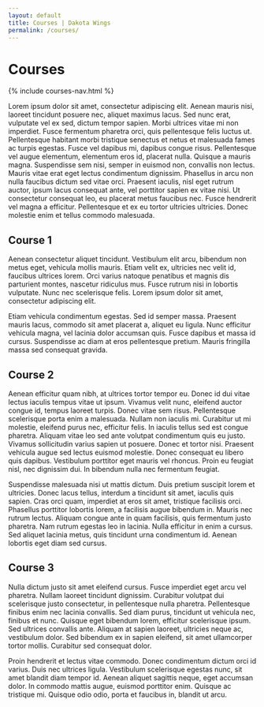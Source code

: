 ```yaml
---
layout: default
title: Courses | Dakota Wings
permalink: /courses/
---
```

<div class="page-text">

  <h1>Courses</h1>

  {% include courses-nav.html %}

  <p>Lorem ipsum dolor sit amet, consectetur adipiscing elit. Aenean mauris nisi, laoreet tincidunt posuere nec, aliquet maximus lacus. Sed nunc erat, vulputate vel ex sed, dictum tempor sapien. Morbi ultrices vitae mi non imperdiet. Fusce fermentum pharetra orci, quis pellentesque felis luctus ut. Pellentesque habitant morbi tristique senectus et netus et malesuada fames ac turpis egestas. Fusce vel dapibus mi, dapibus congue risus. Pellentesque vel augue elementum, elementum eros id, placerat nulla. Quisque a mauris magna. Suspendisse sem nisi, semper in euismod non, convallis non lectus. Mauris vitae erat eget lectus condimentum dignissim. Phasellus in arcu non nulla faucibus dictum sed vitae orci. Praesent iaculis, nisl eget rutrum auctor, ipsum lacus consequat ante, vel porttitor sapien ex vitae nisi. Ut consectetur consequat leo, eu placerat metus faucibus nec. Fusce hendrerit vel magna a efficitur. Pellentesque et ex eu tortor ultricies ultricies. Donec molestie enim et tellus commodo malesuada.</p>

  <h2><a name="1" class="course-title">Course 1</a></h2>

  <p>Aenean consectetur aliquet tincidunt. Vestibulum elit arcu, bibendum non metus eget, vehicula mollis mauris. Etiam velit ex, ultricies nec velit id, faucibus ultrices lorem. Orci varius natoque penatibus et magnis dis parturient montes, nascetur ridiculus mus. Fusce rutrum nisi in lobortis vulputate. Nunc nec scelerisque felis. Lorem ipsum dolor sit amet, consectetur adipiscing elit.</p>

  <p>Etiam vehicula condimentum egestas. Sed id semper massa. Praesent mauris lacus, commodo sit amet placerat a, aliquet eu ligula. Nunc efficitur vehicula magna, vel lacinia dolor accumsan quis. Fusce dapibus et massa id cursus. Suspendisse ac diam at eros pellentesque pretium. Mauris fringilla massa sed consequat gravida.</p>

  <h2><a name="2" class="course-title">Course 2</a></h2>

  <p>Aenean efficitur quam nibh, at ultrices tortor tempor eu. Donec id dui vitae lectus iaculis tempus vitae ut ipsum. Vivamus velit nunc, eleifend auctor congue id, tempus laoreet turpis. Donec vitae sem risus. Pellentesque scelerisque porta enim a malesuada. Nullam non iaculis mi. Curabitur ut mi molestie, eleifend purus nec, efficitur felis. In iaculis tellus sed est congue pharetra. Aliquam vitae leo sed ante volutpat condimentum quis eu justo. Vivamus sollicitudin varius sapien ut posuere. Donec et tortor nisi. Praesent vehicula augue sed lectus euismod molestie. Donec consequat eu libero quis dapibus. Vestibulum porttitor eget mauris vel rhoncus. Proin eu feugiat nisl, nec dignissim dui. In bibendum nulla nec fermentum feugiat.</p>

  <p>Suspendisse malesuada nisi ut mattis dictum. Duis pretium suscipit lorem et ultricies. Donec lacus tellus, interdum a tincidunt sit amet, iaculis quis sapien. Cras orci quam, imperdiet at eros sit amet, tristique facilisis orci. Phasellus porttitor lobortis lorem, a facilisis augue bibendum in. Mauris nec rutrum lectus. Aliquam congue ante in quam facilisis, quis fermentum justo pharetra. Nam rutrum egestas leo in lacinia. Nulla efficitur in enim a cursus. Sed aliquet lacinia metus, quis tincidunt urna condimentum id. Aenean lobortis eget diam sed cursus.</p>

  <h2><a name="3" class="course-title">Course 3</a></h2>

  <p>Nulla dictum justo sit amet eleifend cursus. Fusce imperdiet eget arcu vel pharetra. Nullam laoreet tincidunt dignissim. Curabitur volutpat dui scelerisque justo consectetur, in pellentesque nulla pharetra. Pellentesque finibus enim nec lacinia convallis. Sed diam purus, tincidunt ut vehicula nec, finibus et nunc. Quisque eget bibendum lorem, efficitur scelerisque ipsum. Sed ultrices convallis ante. Aliquam at sapien laoreet, ultricies neque ac, vestibulum dolor. Sed bibendum ex in sapien eleifend, sit amet ullamcorper tortor mollis. Curabitur sed consequat dolor.</p>

  <p>Proin hendrerit et lectus vitae commodo. Donec condimentum dictum orci id varius. Duis nec ultrices ligula. Vestibulum scelerisque egestas nunc, sit amet blandit diam tempor id. Aenean aliquet sagittis neque, eget accumsan dolor. In commodo mattis augue, euismod porttitor enim. Quisque ac tristique mi. Quisque odio odio, porta et faucibus in, blandit ut arcu.</p>

</div>
